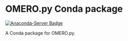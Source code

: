 # OMERO.py Conda package
[![Anaconda-Server Badge](https://anaconda.org/manics/omero-python/badges/version.svg)](https://anaconda.org/manics/omero-python)

A Conda package for OMERO.py.
